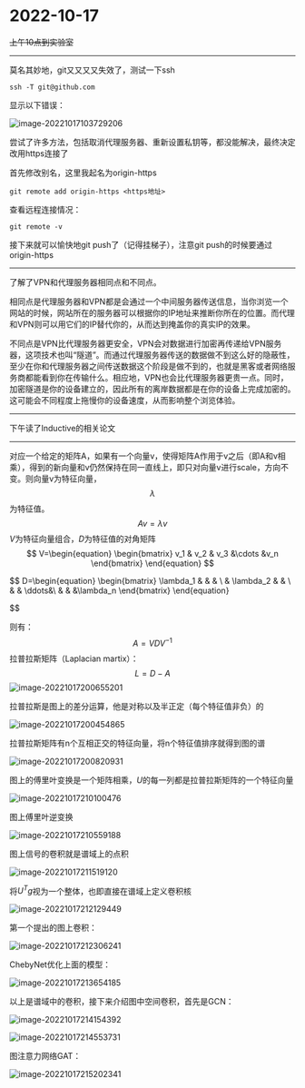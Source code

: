 # 2022-10-17

~~上午10点到实验室~~

------

莫名其妙地，git又又又又失效了，测试一下ssh

```shell
ssh -T git@github.com
```

显示以下错误：

![image-20221017103729206](2022-10-17.assets/image-20221017103729206.png)

尝试了许多方法，包括取消代理服务器、重新设置私钥等，都没能解决，最终决定改用https连接了

首先修改别名，这里我起名为origin-https

```shell
git remote add origin-https <https地址>
```

查看远程连接情况：

```shell
git remote -v 
```

接下来就可以愉快地git push了（记得挂梯子），注意git push的时候要通过origin-https

------

了解了VPN和代理服务器相同点和不同点。

相同点是代理服务器和VPN都是会通过一个中间服务器传送信息，当你浏览一个网站的时候，网站所在的服务器可以根据你的IP地址来推断你所在的位置。而代理和VPN则可以用它们的IP替代你的，从而达到掩盖你的真实IP的效果。

不同点是VPN比代理服务器更安全，VPN会对数据进行加密再传递给VPN服务器，这项技术也叫“隧道”。而通过代理服务器传送的数据做不到这么好的隐蔽性，至少在你和代理服务器之间传送数据这个阶段是做不到的，也就是黑客或者网络服务商都能看到你在传输什么。相应地，VPN也会比代理服务器更贵一点。同时，加密隧道是你的设备建立的，因此所有的离岸数据都是在你的设备上完成加密的。这可能会不同程度上拖慢你的设备速度，从而影响整个浏览体验。

------

下午读了Inductive的相关论文

------

对应一个给定的矩阵A，如果有一个向量v，使得矩阵A作用于v之后（即A和v相乘），得到的新向量和v仍然保持在同一直线上，即只对向量v进行scale，方向不变。则向量v为特征向量，$$\lambda$$为特征值。
$$
Av=\lambda v
$$
$V$为特征向量组合，$D$为特征值的对角矩阵
$$
V=\begin{equation}
	\begin{bmatrix}
	 v_1 & v_2 & v_3  &\cdots  &v_n
	 \end{bmatrix}
\end{equation}
$$

$$
D=\begin{equation}
	\begin{bmatrix}
	 \lambda_1 &   & &  \\
	  & \lambda_2 &  & \\
	  &   & \ddots&\\
	  &   &  &\lambda_n
	 \end{bmatrix}
\end{equation}
$$

则有：
$$
A=VDV^{-1}
$$
拉普拉斯矩阵（Laplacian martix）：
$$
L=D-A
$$
![image-20221017200655201](2022-10-17.assets/image-20221017200655201.png)

拉普拉斯是图上的差分运算，他是对称以及半正定（每个特征值非负）的

![image-20221017200454865](2022-10-17.assets/image-20221017200454865.png)

拉普拉斯矩阵有n个互相正交的特征向量，将n个特征值排序就得到图的谱

![image-20221017200820931](2022-10-17.assets/image-20221017200820931.png)

图上的傅里叶变换是一个矩阵相乘，$U$的每一列都是拉普拉斯矩阵的一个特征向量

![image-20221017210100476](2022-10-17.assets/image-20221017210100476.png)

图上傅里叶逆变换

![image-20221017210559188](2022-10-17.assets/image-20221017210559188.png)

图上信号的卷积就是谱域上的点积

![image-20221017211519120](2022-10-17.assets/image-20221017211519120.png)

将$U^{T}g$视为一个整体，也即直接在谱域上定义卷积核

![image-20221017212129449](2022-10-17.assets/image-20221017212129449.png)

第一个提出的图上卷积：

![image-20221017212306241](2022-10-17.assets/image-20221017212306241.png)

ChebyNet优化上面的模型：

![image-20221017213654185](2022-10-17.assets/image-20221017213654185.png)

以上是谱域中的卷积，接下来介绍图中空间卷积，首先是GCN：

![image-20221017214154392](2022-10-17.assets/image-20221017214154392.png)

![image-20221017214553731](2022-10-17.assets/image-20221017214553731.png)

图注意力网络GAT：

![image-20221017215202341](2022-10-17.assets/image-20221017215202341.png)